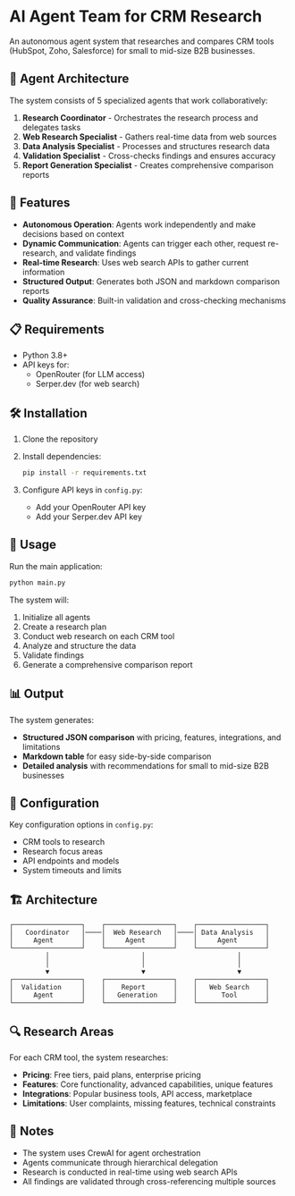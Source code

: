 # AI Agent Team for CRM Research

An autonomous agent system that researches and compares CRM tools (HubSpot, Zoho, Salesforce) for small to mid-size B2B businesses.

## 🤖 Agent Architecture

The system consists of 5 specialized agents that work collaboratively:

1. **Research Coordinator** - Orchestrates the research process and delegates tasks
2. **Web Research Specialist** - Gathers real-time data from web sources
3. **Data Analysis Specialist** - Processes and structures research data
4. **Validation Specialist** - Cross-checks findings and ensures accuracy
5. **Report Generation Specialist** - Creates comprehensive comparison reports

## 🚀 Features

- **Autonomous Operation**: Agents work independently and make decisions based on context
- **Dynamic Communication**: Agents can trigger each other, request re-research, and validate findings
- **Real-time Research**: Uses web search APIs to gather current information
- **Structured Output**: Generates both JSON and markdown comparison reports
- **Quality Assurance**: Built-in validation and cross-checking mechanisms

## 📋 Requirements

- Python 3.8+
- API keys for:
  - OpenRouter (for LLM access)
  - Serper.dev (for web search)

## 🛠️ Installation

1. Clone the repository
2. Install dependencies:
   ```bash
   pip install -r requirements.txt
   ```

3. Configure API keys in `config.py`:
   - Add your OpenRouter API key
   - Add your Serper.dev API key

## 🎯 Usage

Run the main application:

```bash
python main.py
```

The system will:
1. Initialize all agents
2. Create a research plan
3. Conduct web research on each CRM tool
4. Analyze and structure the data
5. Validate findings
6. Generate a comprehensive comparison report

## 📊 Output

The system generates:
- **Structured JSON comparison** with pricing, features, integrations, and limitations
- **Markdown table** for easy side-by-side comparison
- **Detailed analysis** with recommendations for small to mid-size B2B businesses

## 🔧 Configuration

Key configuration options in `config.py`:
- CRM tools to research
- Research focus areas
- API endpoints and models
- System timeouts and limits

## 🏗️ Architecture

```
┌─────────────────┐    ┌─────────────────┐    ┌─────────────────┐
│   Coordinator   │────│  Web Research   │────│ Data Analysis   │
│     Agent       │    │     Agent       │    │     Agent       │
└─────────────────┘    └─────────────────┘    └─────────────────┘
         │                       │                       │
         │                       │                       │
         ▼                       ▼                       ▼
┌─────────────────┐    ┌─────────────────┐    ┌─────────────────┐
│  Validation     │    │    Report       │    │   Web Search    │
│     Agent       │    │   Generation    │    │      Tool       │
└─────────────────┘    └─────────────────┘    └─────────────────┘
```

## 🔍 Research Areas

For each CRM tool, the system researches:
- **Pricing**: Free tiers, paid plans, enterprise pricing
- **Features**: Core functionality, advanced capabilities, unique features
- **Integrations**: Popular business tools, API access, marketplace
- **Limitations**: User complaints, missing features, technical constraints

## 📝 Notes

- The system uses CrewAI for agent orchestration
- Agents communicate through hierarchical delegation
- Research is conducted in real-time using web search APIs
- All findings are validated through cross-referencing multiple sources
